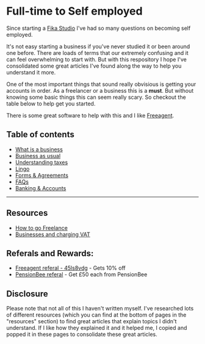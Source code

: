 # Full-time to Self employed

Since starting a [Fika Studio](https://www.fika.studio/) I've had so many questions on becoming self employed. 

It's not easy starting a business if you've never studied it or been around one before. There are loads of terms that our extremely confusing and it can feel overwhelming to start with. But with this respository I hope I've consolidated some great articles I've found along the way to help you understand it more.

One of the most important things that sound really obvisious is getting your accounts in order. As a freelancer or a business this is a **must**. But without knowing some basic things this can seem really scary. So checkout the table below to help get you started.



There is some great software to help with this and I like [Freeagent](https://www.freeagent.com/).

## Table of contents

* [What is a business](https://github.com/drydenwilliams/full-time-to-self-employed/tree/master/what-is-a-business)
* [Business as usual](https://github.com/drydenwilliams/full-time-to-self-employed/tree/master/business-as-usual)
* [Understanding taxes](https://github.com/drydenwilliams/full-time-to-self-employed/tree/master/understanding-taxes)
* [Lingo](https://github.com/drydenwilliams/full-time-to-self-employed/tree/master/lingo)
* [Forms & Agreements](https://github.com/drydenwilliams/full-time-to-self-employed/tree/master/forms-and-agreements)
* [FAQs](https://github.com/drydenwilliams/full-time-to-self-employed/tree/master/faqs)
* [Banking & Accounts]()

---

## Resources

* [How to go Freelance](https://www.creativeboom.com/tips/how-to-go-freelance-step-by-step-guide/)
* [Businesses and charging VAT](https://www.gov.uk/vat-businesses)

## Referals and Rewards:

* [Freeagent referal - 45ls8vdg](http://fre.ag/45ls8vdg) - Gets 10% off
* [PensionBee referal](http://refer.pensionbee.com/mQeFhLR) - Get £50 each from PensionBee

## Disclosure

Please note that not all of this I haven't written myself. I've researched lots of different resources (which you can find at the bottom of pages in the "resources" section) to find great articles that explain topics I didn't understand. If I like how they explained it and it helped me, I copied and popped it in these pages to consolidate these great articles.
